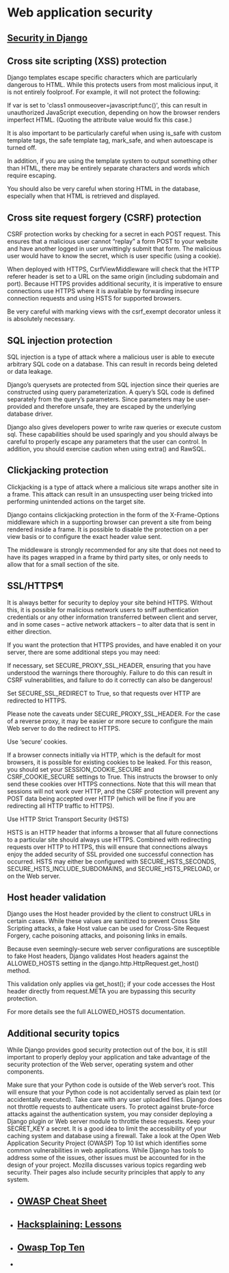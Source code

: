 # Web application security
## [Security in Django](https://docs.djangoproject.com/en/3.0/topics/security/)

## Cross site scripting (XSS) protection
Django templates escape specific characters which are particularly dangerous to HTML. While this protects users from most malicious input, it is not entirely foolproof. For example, it will not protect the following:

<style class={{ var }}>...</style>
If var is set to 'class1 onmouseover=javascript:func()', this can result in unauthorized JavaScript execution, depending on how the browser renders imperfect HTML. (Quoting the attribute value would fix this case.)

It is also important to be particularly careful when using is_safe with custom template tags, the safe template tag, mark_safe, and when autoescape is turned off.

In addition, if you are using the template system to output something other than HTML, there may be entirely separate characters and words which require escaping.

You should also be very careful when storing HTML in the database, especially when that HTML is retrieved and displayed.

## Cross site request forgery (CSRF) protection
CSRF protection works by checking for a secret in each POST request. This ensures that a malicious user cannot “replay” a form POST to your website and have another logged in user unwittingly submit that form. The malicious user would have to know the secret, which is user specific (using a cookie).

When deployed with HTTPS, CsrfViewMiddleware will check that the HTTP referer header is set to a URL on the same origin (including subdomain and port). Because HTTPS provides additional security, it is imperative to ensure connections use HTTPS where it is available by forwarding insecure connection requests and using HSTS for supported browsers.

Be very careful with marking views with the csrf_exempt decorator unless it is absolutely necessary.

## SQL injection protection
SQL injection is a type of attack where a malicious user is able to execute arbitrary SQL code on a database. This can result in records being deleted or data leakage.

Django’s querysets are protected from SQL injection since their queries are constructed using query parameterization. A query’s SQL code is defined separately from the query’s parameters. Since parameters may be user-provided and therefore unsafe, they are escaped by the underlying database driver.

Django also gives developers power to write raw queries or execute custom sql. These capabilities should be used sparingly and you should always be careful to properly escape any parameters that the user can control. In addition, you should exercise caution when using extra() and RawSQL.

## Clickjacking protection
Clickjacking is a type of attack where a malicious site wraps another site in a frame. This attack can result in an unsuspecting user being tricked into performing unintended actions on the target site.

Django contains clickjacking protection in the form of the X-Frame-Options middleware which in a supporting browser can prevent a site from being rendered inside a frame. It is possible to disable the protection on a per view basis or to configure the exact header value sent.

The middleware is strongly recommended for any site that does not need to have its pages wrapped in a frame by third party sites, or only needs to allow that for a small section of the site.

## SSL/HTTPS¶
It is always better for security to deploy your site behind HTTPS. Without this, it is possible for malicious network users to sniff authentication credentials or any other information transferred between client and server, and in some cases – active network attackers – to alter data that is sent in either direction.

If you want the protection that HTTPS provides, and have enabled it on your server, there are some additional steps you may need:

If necessary, set SECURE_PROXY_SSL_HEADER, ensuring that you have understood the warnings there thoroughly. Failure to do this can result in CSRF vulnerabilities, and failure to do it correctly can also be dangerous!

Set SECURE_SSL_REDIRECT to True, so that requests over HTTP are redirected to HTTPS.

Please note the caveats under SECURE_PROXY_SSL_HEADER. For the case of a reverse proxy, it may be easier or more secure to configure the main Web server to do the redirect to HTTPS.

Use ‘secure’ cookies.

If a browser connects initially via HTTP, which is the default for most browsers, it is possible for existing cookies to be leaked. For this reason, you should set your SESSION_COOKIE_SECURE and CSRF_COOKIE_SECURE settings to True. This instructs the browser to only send these cookies over HTTPS connections. Note that this will mean that sessions will not work over HTTP, and the CSRF protection will prevent any POST data being accepted over HTTP (which will be fine if you are redirecting all HTTP traffic to HTTPS).

Use HTTP Strict Transport Security (HSTS)

HSTS is an HTTP header that informs a browser that all future connections to a particular site should always use HTTPS. Combined with redirecting requests over HTTP to HTTPS, this will ensure that connections always enjoy the added security of SSL provided one successful connection has occurred. HSTS may either be configured with SECURE_HSTS_SECONDS, SECURE_HSTS_INCLUDE_SUBDOMAINS, and SECURE_HSTS_PRELOAD, or on the Web server.

## Host header validation
Django uses the Host header provided by the client to construct URLs in certain cases. While these values are sanitized to prevent Cross Site Scripting attacks, a fake Host value can be used for Cross-Site Request Forgery, cache poisoning attacks, and poisoning links in emails.

Because even seemingly-secure web server configurations are susceptible to fake Host headers, Django validates Host headers against the ALLOWED_HOSTS setting in the django.http.HttpRequest.get_host() method.

This validation only applies via get_host(); if your code accesses the Host header directly from request.META you are bypassing this security protection.

For more details see the full ALLOWED_HOSTS documentation.

## Additional security topics
While Django provides good security protection out of the box, it is still important to properly deploy your application and take advantage of the security protection of the Web server, operating system and other components.

Make sure that your Python code is outside of the Web server’s root. This will ensure that your Python code is not accidentally served as plain text (or accidentally executed).
Take care with any user uploaded files.
Django does not throttle requests to authenticate users. To protect against brute-force attacks against the authentication system, you may consider deploying a Django plugin or Web server module to throttle these requests.
Keep your SECRET_KEY a secret.
It is a good idea to limit the accessibility of your caching system and database using a firewall.
Take a look at the Open Web Application Security Project (OWASP) Top 10 list which identifies some common vulnerabilities in web applications. While Django has tools to address some of the issues, other issues must be accounted for in the design of your project.
Mozilla discusses various topics regarding web security. Their pages also include security principles that apply to any system.

* ## [OWASP Cheat Sheet](https://cheatsheetseries.owasp.org/Glossary.html)

* ## [Hacksplaining: Lessons](https://www.hacksplaining.com/lessons)
* ## [Owasp Top Ten](https://owasp.org/www-project-top-ten/)
* 